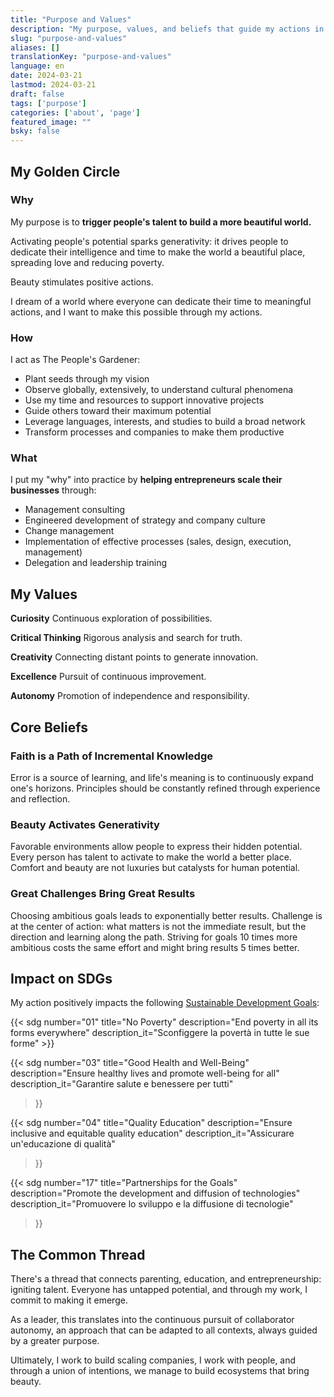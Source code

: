 ```yaml
---
title: "Purpose and Values"
description: "My purpose, values, and beliefs that guide my actions in making the world a more beautiful place"
slug: "purpose-and-values"
aliases: []
translationKey: "purpose-and-values"
language: en
date: 2024-03-21
lastmod: 2024-03-21
draft: false
tags: ['purpose']
categories: ['about', 'page']
featured_image: ""
bsky: false
---
```


## My Golden Circle

### Why

My purpose is to **trigger people's talent to build a more beautiful world.**

Activating people's potential sparks generativity: it drives people to dedicate their intelligence and time to make the world a beautiful place, spreading love and reducing poverty.

Beauty stimulates positive actions.

I dream of a world where everyone can dedicate their time to meaningful actions, and I want to make this possible through my actions.

### How

I act as The People's Gardener:

- Plant seeds through my vision
- Observe globally, extensively, to understand cultural phenomena
- Use my time and resources to support innovative projects
- Guide others toward their maximum potential
- Leverage languages, interests, and studies to build a broad network
- Transform processes and companies to make them productive

### What

I put my "why" into practice by **helping entrepreneurs scale their businesses** through:

- Management consulting
- Engineered development of strategy and company culture
- Change management
- Implementation of effective processes (sales, design, execution, management)
- Delegation and leadership training

## My Values

**Curiosity**
Continuous exploration of possibilities.

**Critical Thinking**
Rigorous analysis and search for truth.

**Creativity**
Connecting distant points to generate innovation.

**Excellence**
Pursuit of continuous improvement.

**Autonomy**
Promotion of independence and responsibility.

## Core Beliefs

### Faith is a Path of Incremental Knowledge

Error is a source of learning, and life's meaning is to continuously expand one's horizons.
Principles should be constantly refined through experience and reflection.

### Beauty Activates Generativity

Favorable environments allow people to express their hidden potential.
Every person has talent to activate to make the world a better place.
Comfort and beauty are not luxuries but catalysts for human potential.

### Great Challenges Bring Great Results

Choosing ambitious goals leads to exponentially better results.
Challenge is at the center of action: what matters is not the immediate result, but the direction and learning along the path.
Striving for goals 10 times more ambitious costs the same effort and might bring results 5 times better.

## Impact on SDGs

My action positively impacts the following [Sustainable Development Goals](https://sdgs.un.org/goals):

<div class="sdg-blocks-container">
{{< sdg
    number="01"
    title="No Poverty"
    description="End poverty in all its forms everywhere"
    description_it="Sconfiggere la povertà in tutte le sue forme"
>}}

{{< sdg
    number="03"
    title="Good Health and Well-Being"
    description="Ensure healthy lives and promote well-being for all"
    description_it="Garantire salute e benessere per tutti"
>}}

{{< sdg
    number="04"
    title="Quality Education"
    description="Ensure inclusive and equitable quality education"
    description_it="Assicurare un'educazione di qualità"
>}}

{{< sdg
    number="17"
    title="Partnerships for the Goals"
    description="Promote the development and diffusion of technologies"
    description_it="Promuovere lo sviluppo e la diffusione di tecnologie"
>}}
</div>

## The Common Thread

There's a thread that connects parenting, education, and entrepreneurship: igniting talent. Everyone has untapped potential, and through my work, I commit to making it emerge.

As a leader, this translates into the continuous pursuit of collaborator autonomy, an approach that can be adapted to all contexts, always guided by a greater purpose.

Ultimately, I work to build scaling companies, I work with people, and through a union of intentions, we manage to build ecosystems that bring beauty.
